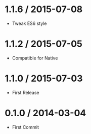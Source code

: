1.1.6  / 2015-07-08
===================

 * Tweak ES6 style

1.1.2  / 2015-07-05
===================

 * Compatible for Native

1.1.0  / 2015-07-03
===================

  * First Release

0.1.0  / 2014-03-04
===================

  * First Commit
